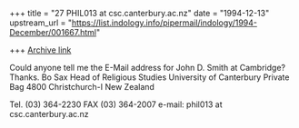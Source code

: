 +++
title = "27 PHIL013 at csc.canterbury.ac.nz"
date = "1994-12-13"
upstream_url = "https://list.indology.info/pipermail/indology/1994-December/001667.html"

+++
[Archive link](https://list.indology.info/pipermail/indology/1994-December/001667.html)

Could anyone tell me the E-Mail address for John D. Smith at Cambridge?  
Thanks.
Bo Sax
Head of Religious Studies
University of Canterbury
Private Bag 4800
Christchurch-I
New Zealand

Tel. (03) 364-2230
FAX  (03) 364-2007
e-mail: phil013 at csc.canterbury.ac.nz 




